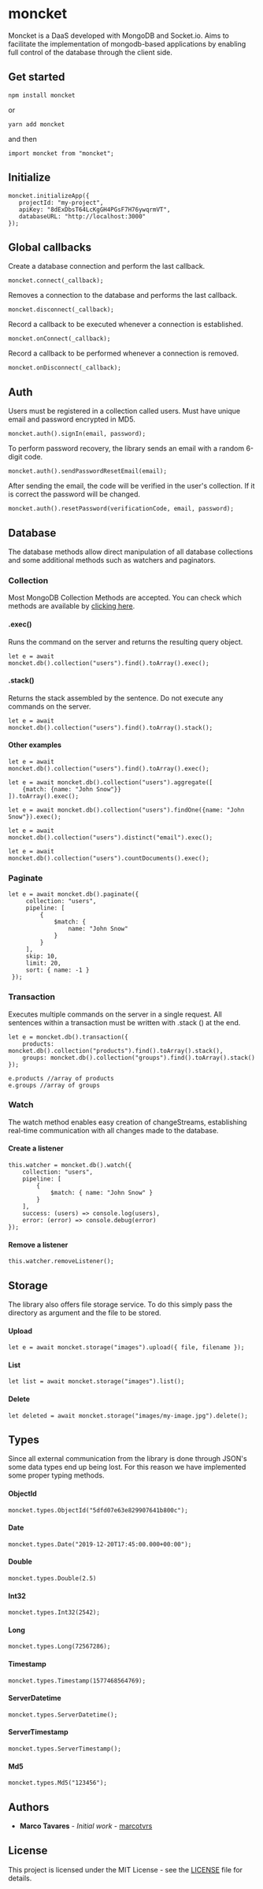 # moncket
Moncket is a DaaS developed with MongoDB and Socket.io. Aims to facilitate the implementation of mongodb-based applications by enabling full control of the database through the client side.

## Get started

````
npm install moncket
````
or
````
yarn add moncket
````
and then
````
import moncket from "moncket";
````
## Initialize

````
moncket.initializeApp({
   projectId: "my-project",
   apiKey: "8dExDbsT64LcKgGH4PGsF7H76ywqrmVT",
   databaseURL: "http://localhost:3000"
});
````

## Global callbacks
Create a database connection and perform the last callback.
````
moncket.connect(_callback);
````

Removes a connection to the database and performs the last callback.
````
moncket.disconnect(_callback);
````

Record a callback to be executed whenever a connection is established.
````
moncket.onConnect(_callback);
````

Record a callback to be performed whenever a connection is removed.
````
moncket.onDisconnect(_callback);
`````

## Auth
Users must be registered in a collection called users. Must have unique email and password encrypted in MD5.
````
moncket.auth().signIn(email, password);
````

To perform password recovery, the library sends an email with a random 6-digit code.
````
moncket.auth().sendPasswordResetEmail(email);
````
After sending the email, the code will be verified in the user's collection. If it is correct the password will be changed.
````
moncket.auth().resetPassword(verificationCode, email, password);
````

## Database
The database methods allow direct manipulation of all database collections and some additional methods such as watchers and paginators.

### Collection
Most MongoDB Collection Methods are accepted. You can check which methods are available by [clicking here](https://docs.mongodb.com/manual/reference/method/js-collection/).

#### .exec()
Runs the command on the server and returns the resulting query object.

````
let e = await moncket.db().collection("users").find().toArray().exec();
````

#### .stack()
Returns the stack assembled by the sentence. Do not execute any commands on the server.

````
let e = await moncket.db().collection("users").find().toArray().stack();
````

#### Other examples

````
let e = await moncket.db().collection("users").find().toArray().exec();
````
````
let e = await moncket.db().collection("users").aggregate([
	{match: {name: "John Snow"}}
]).toArray().exec();
````
````
let e = await moncket.db().collection("users").findOne({name: "John Snow"}).exec();
````
````
let e = await moncket.db().collection("users").distinct("email").exec();
````
````
let e = await moncket.db().collection("users").countDocuments().exec();
````

### Paginate
````
let e = await moncket.db().paginate({
     collection: "users",
     pipeline: [
         {
             $match: {
                 name: "John Snow"
             }
         }
     ],
     skip: 10,
     limit: 20,
     sort: { name: -1 }
 });
````

### Transaction
Executes multiple commands on the server in a single request. All sentences within a transaction must be written with .stack () at the end.
````
let e = moncket.db().transaction({
	products: moncket.db().collection("products").find().toArray().stack(),
	groups: moncket.db().collection("groups").find().toArray().stack()
});

e.products //array of products
e.groups //array of groups
````

### Watch
The watch method enables easy creation of changeStreams, establishing real-time communication with all changes made to the database.

#### Create a listener
````
this.watcher = moncket.db().watch({
    collection: "users",
    pipeline: [
        {
            $match: { name: "John Snow" }
        }
    ],
    success: (users) => console.log(users),
    error: (error) => console.debug(error)
});
````

#### Remove a listener
````
this.watcher.removeListener();
````

## Storage
The library also offers file storage service. To do this simply pass the directory as argument and the file to be stored.

#### Upload
````
let e = await moncket.storage("images").upload({ file, filename });
````

#### List
````
let list = await moncket.storage("images").list();
````

#### Delete
````
let deleted = await moncket.storage("images/my-image.jpg").delete();
````

## Types
Since all external communication from the library is done through JSON's some data types end up being lost. For this reason we have implemented some proper typing methods.

#### ObjectId
````
moncket.types.ObjectId("5dfd07e63e829907641b800c");
````

#### Date
````
moncket.types.Date("2019-12-20T17:45:00.000+00:00");
````

#### Double
````
moncket.types.Double(2.5)
````

#### Int32
````
moncket.types.Int32(2542);
````

#### Long
````
moncket.types.Long(72567286);
````

#### Timestamp
````
moncket.types.Timestamp(1577468564769);
````

#### ServerDatetime
````
moncket.types.ServerDatetime();
````

#### ServerTimestamp
````
moncket.types.ServerTimestamp();
````

#### Md5
````
moncket.types.Md5("123456");
````

## Authors

* **Marco Tavares** - *Initial work* - [marcotvrs](https://github.com/marcotvrs)

## License

This project is licensed under the MIT License - see the [LICENSE](LICENSE) file for details.
